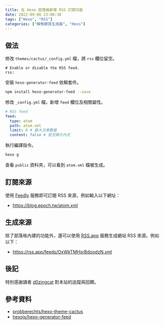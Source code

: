 ```yaml
---
title: 在 Hexo 部落格新增 RSS 訂閱功能
date: 2022-09-06 23:00:38
tags: ["Hexo", "RSS"]
categories: ["靜態網頁生成器", "Hexo"]
---
```


## 做法

修改 `themes/cactus/_config.yml` 檔，將 `rss` 欄位留空。

```RAML
# Enable or disable the RSS feed.
rss:
```

安裝 `hexo-generator-feed` 依賴套件。

```BASH
npm install hexo-generator-feed --save
```

修改 `_config.yml` 檔，新增 `feed` 欄位及相關屬性。

```YAML
# RSS feed
feed:
  type: atom
  path: atom.xml
  limit: 0 # 最大文章數量
  content: false # 是否顯示內文
```

執行編譯指令。

```BASH
hexo g
```

查看 `public` 資料夾，可以看到 `atom.xml` 檔被生成。

## 訂閱來源

使用 [Feedly](https://feedly.com) 服務即可訂閱 RSS 來源，例如輸入以下網址：

- <https://blog.epoch.tw/atom.xml>

## 生成來源

除了部落格內建的功能外，還可以使用 [RSS.app](https://rss.app/feed/OxWkTMHsrBdoodzN?utm_source=rssviewer&utm_medium=website) 服務生成網站 RSS 來源。例如以下：

- <https://rss.app/feeds/OxWkTMHsrBdoodzN.xml>

## 後記

特別感謝讀者 [d0zingcat](https://github.com/d0zingcat) 對本站的追蹤與回饋。

## 參考資料

- [probberechts/hexo-theme-cactus](https://github.com/probberechts/hexo-theme-cactus)
- [hexojs/hexo-generator-feed](https://github.com/hexojs/hexo-generator-feed)
